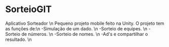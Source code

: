 # SorteioGIT
Aplicativo Sorteador \n
Pequeno projeto mobile feito na Unity. O projeto tem as funções de:\n
-Simulação de um dado. \n
-Sorteio de equipes. \n
-Sorteio de números. \n
-Sorteio de nomes. \n
-Ad's e compartilhar o resultado. \n
